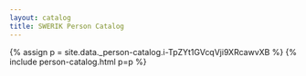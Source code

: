 ```yaml
---
layout: catalog
title: SWERIK Person Catalog
---
```

{% assign p = site.data._person-catalog.i-TpZYt1GVcqVji9XRcawvXB %}
{% include person-catalog.html p=p %}

